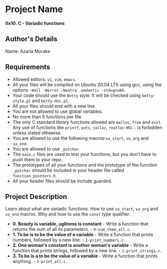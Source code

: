 # Project Name
**0x10. C - Variadic functions**

## Author's Details
Name: Azaria Morake

##  Requirements
*   Allowed editors: `vi`, `vim`, `emacs`.
*   All your files will be compiled on Ubuntu 20.04 LTS using gcc, using the options `-Wall -Werror -Wextra -pedantic -std=gnu89`.
*   Your code should use the `Betty` style. It will be checked using `betty-style.pl` and `betty-doc.pl`.
*   All your files should end with a new line.
*   You are not allowed to use global variables.
*   No more than 5 functions per file.
*   The only C standard library functions allowed are `malloc`, `free` and `exit`. Any use of functions like `printf`, `puts`, `calloc`, `realloc` etc… is forbidden unless stated othewise.
*   You are allowed to use the following macros:`va_start`, `va_arg` and `va_end`.
*   You are allowed to use `_putchar`.
*   The `main.c` files are used to test your functions, but you don’t have to push them to your repo.
*   The prototypes of all your functions and the prototype of the function `_putchar` should be included in your header file called `function_pointers.h`.
*   All your header files should be include guarded.


## Project Description
Learn about what are variadic functions. How to use `va_start`, `va_arg` and `va_end` macros. Why and how to use the `const` type qualifier.

* **0. Beauty is variable, ugliness is constant** - Write a function that returns the sum of all its parameters. - `0-sum_them_all.c`.
* **1. To be is to be the value of a variable** - Write a function that prints numbers, followed by a new line. - `1-print_numbers.c`.
* **2. One woman's constant is another woman's variable** - Write a function that prints strings, followed by a new line. - `2-print_strings.c`.
* **3. To be is a to be the value of a variable** - Write a function that prints anything. - `3-print_all.c`.
